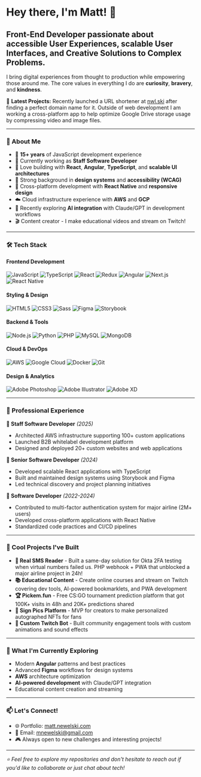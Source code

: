 # Hey there, I'm Matt! 👋

## Front-End Developer passionate about accessible User Experiences, scalable User Interfaces, and Creative Solutions to Complex Problems.

I bring digital experiences from thought to production while empowering those around me. The core values in everything I do are **curiosity**, **bravery**, and **kindness**.

🚀 **Latest Projects:** Recently launched a URL shortener at [nwl.ski](https://nwl.ski) after finding a perfect domain name for it. Outside of web development I am working a cross-platform app to help optimize Google Drive storage usage by compressing video and image files.

---

### 🚀 About Me
- 🎯 **15+ years** of JavaScript development experience
- 💼 Currently working as **Staff Software Developer** 
- 🌟 Love building with **React**, **Angular**, **TypeScript**, and **scalable UI architectures**
- 🎨 Strong background in **design systems** and **accessibility (WCAG)**
- 📱 Cross-platform development with **React Native** and **responsive design**
- ☁️ Cloud infrastructure experience with **AWS** and **GCP**
- 🤖 Recently exploring **AI integration** with Claude/GPT in development workflows
- 🎬 Content creator - I make educational videos and stream on Twitch!

---

### 🛠️ Tech Stack

#### Frontend Development
![JavaScript](https://img.shields.io/badge/JavaScript-F7DF1E?style=for-the-badge&logo=javascript&logoColor=black)
![TypeScript](https://img.shields.io/badge/TypeScript-007ACC?style=for-the-badge&logo=typescript&logoColor=white)
![React](https://img.shields.io/badge/React-20232A?style=for-the-badge&logo=react&logoColor=61DAFB)
![Redux](https://img.shields.io/badge/Redux-593D88?style=for-the-badge&logo=redux&logoColor=white)
![Angular](https://img.shields.io/badge/Angular-DD0031?style=for-the-badge&logo=angular&logoColor=white)
![Next.js](https://img.shields.io/badge/Next.js-000000?style=for-the-badge&logo=next.js&logoColor=white)
![React Native](https://img.shields.io/badge/React_Native-20232A?style=for-the-badge&logo=react&logoColor=61DAFB)

#### Styling & Design
![HTML5](https://img.shields.io/badge/HTML5-E34F26?style=for-the-badge&logo=html5&logoColor=white)
![CSS3](https://img.shields.io/badge/CSS3-1572B6?style=for-the-badge&logo=css3&logoColor=white)
![Sass](https://img.shields.io/badge/Sass-CC6699?style=for-the-badge&logo=sass&logoColor=white)
![Figma](https://img.shields.io/badge/Figma-F24E1E?style=for-the-badge&logo=figma&logoColor=white)
![Storybook](https://img.shields.io/badge/Storybook-FF4785?style=for-the-badge&logo=storybook&logoColor=white)

#### Backend & Tools
![Node.js](https://img.shields.io/badge/Node.js-43853D?style=for-the-badge&logo=node.js&logoColor=white)
![Python](https://img.shields.io/badge/Python-3776AB?style=for-the-badge&logo=python&logoColor=white)
![PHP](https://img.shields.io/badge/PHP-777BB4?style=for-the-badge&logo=php&logoColor=white)
![MySQL](https://img.shields.io/badge/MySQL-00000F?style=for-the-badge&logo=mysql&logoColor=white)
![MongoDB](https://img.shields.io/badge/MongoDB-4EA94B?style=for-the-badge&logo=mongodb&logoColor=white)

#### Cloud & DevOps
![AWS](https://img.shields.io/badge/AWS-232F3E?style=for-the-badge&logo=amazon-aws&logoColor=white)
![Google Cloud](https://img.shields.io/badge/Google_Cloud-4285F4?style=for-the-badge&logo=google-cloud&logoColor=white)
![Docker](https://img.shields.io/badge/Docker-2496ED?style=for-the-badge&logo=docker&logoColor=white)
![Git](https://img.shields.io/badge/Git-F05032?style=for-the-badge&logo=git&logoColor=white)

#### Design & Analytics
![Adobe Photoshop](https://img.shields.io/badge/Adobe%20Photoshop-31A8FF?style=for-the-badge&logo=adobe%20photoshop&logoColor=black)
![Adobe Illustrator](https://img.shields.io/badge/Adobe%20Illustrator-FF9A00?style=for-the-badge&logo=adobe%20illustrator&logoColor=white)
![Adobe XD](https://img.shields.io/badge/Adobe%20XD-470137?style=for-the-badge&logo=adobe%20xd&logoColor=white)

---

### 💼 Professional Experience

**🏢 Staff Software Developer** *(2025)*
- Architected AWS infrastructure supporting 100+ custom applications
- Launched B2B whitelabel development platform
- Designed and deployed 20+ custom websites and web applications

**🏢 Senior Software Developer** *(2024)*
- Developed scalable React applications with TypeScript
- Built and maintained design systems using Storybook and Figma
- Led technical discovery and project planning initiatives

**🏢 Software Developer** *(2022-2024)*
- Contributed to multi-factor authentication system for major airline (2M+ users)
- Developed cross-platform applications with React Native
- Standardized code practices and CI/CD pipelines

---

### 🎯 Cool Projects I've Built
- **🔐 Real SMS Reader** - Built a same-day solution for Okta 2FA testing when virtual numbers failed us. PHP webhook + PWA that unblocked a major airline project in 24h!
- **📚 Educational Content** - Create online courses and stream on Twitch covering dev tools, AI-powered bookmarklets, and PWA development
- **🏆 Pickem.fun** - Free CS:GO tournament prediction platform that got 100K+ visits in 48h and 20K+ predictions shared
- **🎨 Sign Pics Platform** - MVP for creators to make personalized autographed NFTs for fans
- **🤖 Custom Twitch Bot** - Built community engagement tools with custom animations and sound effects

---

### 🌟 What I'm Currently Exploring
- Modern **Angular** patterns and best practices
- Advanced **Figma** workflows for design systems
- **AWS** architecture optimization
- **AI-powered development** with Claude/GPT integration
- Educational content creation and streaming

---

### 📫 Let's Connect!
- 🌐 Portfolio: [matt.newelski.com](https://matt.newelski.com)
- 📧 Email: mnewelski@gmail.com
- 🎮 Always open to new challenges and interesting projects!

---

*⭐ Feel free to explore my repositories and don't hesitate to reach out if you'd like to collaborate or just chat about tech!*
